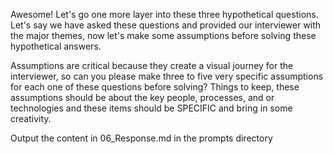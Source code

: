 Awesome! Let's go one more layer into these three hypothetical questions. Let's say we have asked these questions and provided our interviewer with the major themes, now let's make some assumptions before solving these hypothetical answers. 

Assumptions are critical because they create a visual journey for the interviewer, so can you please make three to five very specific assumptions for each one of these questions before solving? Things to keep, these assumptions should be about the key people, processes, and or technologies and these items should be SPECIFIC and bring in some creativity.


Output the content in 06_Response.md in the prompts directory